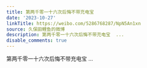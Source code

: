 ```yaml
---
title: 第两千零一十六次后悔不带充电宝
date: '2023-10-27'
linkTitle: https://weibo.com/5286768287/NpN5An1xn
source: 久保田鲤鱼的微博
description: 第两千零一十六次后悔不带充电宝  ...
disable_comments: true
---
```

第两千零一十六次后悔不带充电宝  ...